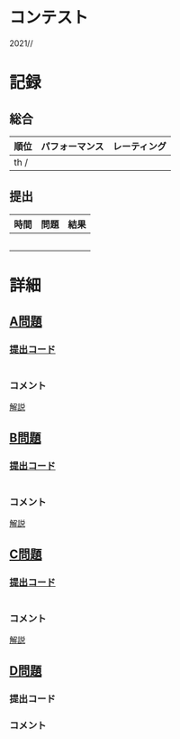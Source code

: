 # コンテスト
2021//<br>
[]()

# 記録
## 総合
|  順位  |  パフォーマンス  | レーティング |
| ---- | ---- | ---- |
|  th /   |    |  |

## 提出
|  時間  |  問題  | 結果 |
| ---- | ---- | ---- |
|    |    |  |
|    |    |  |
|    |    |  |
|    |    |  |
|    |    |  |


# 詳細
## [A問題]()
### [提出コード]()
```c++

```

### コメント
[解説]()


## [B問題]()
### [提出コード]()
```c++

```

### コメント
[解説]()


## [C問題]()
### [提出コード]()
```c++

```

### コメント
[解説]()


## [D問題]()
### 提出コード

### コメント
